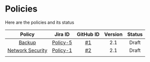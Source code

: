 # Policies

Here are the policies and its status

|                                                         Policy                                                        |                           Jira ID                           |                                GitHub ID                                | Version | Status |
|:---------------------------------------------------------------------------------------------------------------------:|:-----------------------------------------------------------:|:-----------------------------------------------------------------------:|:-------:|:------:|
|         [Backup](https://github.com/filetrust/Glasswall-Security-Policies/blob/master/policies/backup-policy)         | [Policy-5](https://glasswall.atlassian.net/browse/POLICY-5) | [#1](https://github.com/filetrust/Glasswall-Security-Policies/issues/1) |   2.1   |  Draft |
| [Network Security](https://github.com/filetrust/Glasswall-Security-Policies/blob/master/policies/network-security.md) | [Policy-1](https://glasswall.atlassian.net/browse/POLICY-1) | [#2](https://github.com/filetrust/Glasswall-Security-Policies/issues/2) |   2.1   |  Draft |
|                                                                                                                       |                                                             |                                                                         |         |        |
